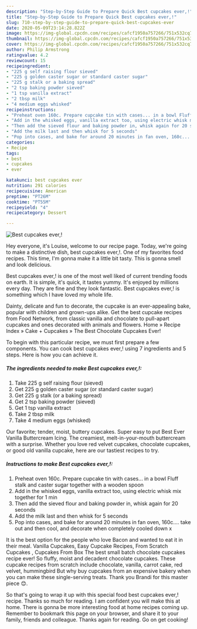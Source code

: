 ```yaml
---
description: "Step-by-Step Guide to Prepare Quick Best cupcakes ever,!"
title: "Step-by-Step Guide to Prepare Quick Best cupcakes ever,!"
slug: 710-step-by-step-guide-to-prepare-quick-best-cupcakes-ever
date: 2020-05-09T23:14:28.822Z
image: https://img-global.cpcdn.com/recipes/cafcf1950a757266/751x532cq70/best-cupcakes-ever-recipe-main-photo.jpg
thumbnail: https://img-global.cpcdn.com/recipes/cafcf1950a757266/751x532cq70/best-cupcakes-ever-recipe-main-photo.jpg
cover: https://img-global.cpcdn.com/recipes/cafcf1950a757266/751x532cq70/best-cupcakes-ever-recipe-main-photo.jpg
author: Philip Armstrong
ratingvalue: 4.2
reviewcount: 15
recipeingredient:
- "225 g self raising flour sieved"
- "225 g golden caster sugar or standard caster sugar"
- "225 g stalk or a baking spread"
- "2 tsp baking powder sieved"
- "1 tsp vanilla extract"
- "2 tbsp milk"
- "4 medium eggs whisked"
recipeinstructions:
- "Preheat oven 160c. Prepare cupcake tin with cases... in a bowl Fluff stalk and caster sugar together with a wooden spoon"
- "Add in the whisked eggs, vanilla extract too, using electric whisk mix together for 1 min"
- "Then add the sieved flour and baking powder in, whisk again for 20 seconds"
- "Add the milk last and then whisk for 5 seconds"
- "Pop into cases, and bake for around 20 minutes in fan oven, 160c.... take out and then cool, and decorate when completely cooled down x"
categories:
- Recipe
tags:
- best
- cupcakes
- ever

katakunci: best cupcakes ever 
nutrition: 291 calories
recipecuisine: American
preptime: "PT26M"
cooktime: "PT55M"
recipeyield: "4"
recipecategory: Dessert

---
```



![Best cupcakes ever,!](https://img-global.cpcdn.com/recipes/cafcf1950a757266/751x532cq70/best-cupcakes-ever-recipe-main-photo.jpg)

Hey everyone, it's Louise, welcome to our recipe page. Today, we're going to make a distinctive dish, best cupcakes ever,!. One of my favorites food recipes. This time, I'm gonna make it a little bit tasty. This is gonna smell and look delicious.

Best cupcakes ever,! is one of the most well liked of current trending foods on earth. It is simple, it's quick, it tastes yummy. It's enjoyed by millions every day. They are fine and they look fantastic. Best cupcakes ever,! is something which I have loved my whole life.

Dainty, delicate and fun to decorate, the cupcake is an ever-appealing bake, popular with children and grown-ups alike. Get the best cupcake recipes from Food Network, from classic vanilla and chocolate to pull-apart cupcakes and ones decorated with animals and flowers. Home » Recipe Index » Cake + Cupcakes » The Best Chocolate Cupcakes Ever!


To begin with this particular recipe, we must first prepare a few components. You can cook best cupcakes ever,! using 7 ingredients and 5 steps. Here is how you can achieve it.

<!--inarticleads1-->

##### The ingredients needed to make Best cupcakes ever,!:

1. Take 225 g self raising flour (sieved)
1. Get 225 g golden caster sugar (or standard caster sugar)
1. Get 225 g stalk (or a baking spread)
1. Get 2 tsp baking powder (sieved)
1. Get 1 tsp vanilla extract
1. Take 2 tbsp milk
1. Take 4 medium eggs (whisked)


Our favorite; tender, moist, buttery cupcakes. Super easy to put Best Ever Vanilla Buttercream Icing. The creamiest, melt-in-your-mouth buttercream with a surprise. Whether you love red velvet cupcakes, chocolate cupcakes, or good old vanilla cupcake, here are our tastiest recipes to try. 

<!--inarticleads2-->

##### Instructions to make Best cupcakes ever,!:

1. Preheat oven 160c. Prepare cupcake tin with cases... in a bowl Fluff stalk and caster sugar together with a wooden spoon
1. Add in the whisked eggs, vanilla extract too, using electric whisk mix together for 1 min
1. Then add the sieved flour and baking powder in, whisk again for 20 seconds
1. Add the milk last and then whisk for 5 seconds
1. Pop into cases, and bake for around 20 minutes in fan oven, 160c.... take out and then cool, and decorate when completely cooled down x


It is the best option for the people who love Bacon and wanted to eat it in their meal. Vanilla Cupcakes, Easy Cupcake Recipes, From Scratch Cupcakes , Cupcakes From Box The best small batch chocolate cupcakes recipe ever! So fluffy, moist and decadent chocolate cupcakes. These cupcake recipes from scratch include chocolate, vanilla, carrot cake, red velvet, hummingbird But why buy cupcakes from an expensive bakery when you can make these single-serving treats. Thank you Brandi for this master piece 😊. 

So that's going to wrap it up with this special food best cupcakes ever,! recipe. Thanks so much for reading. I am confident you will make this at home. There is gonna be more interesting food at home recipes coming up. Remember to bookmark this page on your browser, and share it to your family, friends and colleague. Thanks again for reading. Go on get cooking!
